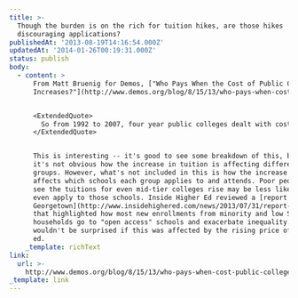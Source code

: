 ```yaml
---
title: >-
  Though the burden is on the rich for tuition hikes, are those hikes
  discouraging applications?
publishedAt: '2013-08-19T14:16:54.000Z'
updatedAt: '2014-01-26T00:19:31.000Z'
status: publish
body:
  - content: >
      From Matt Bruenig for Demos, ["Who Pays When the Cost of Public College
      Increases?"](http://www.demos.org/blog/8/15/13/who-pays-when-cost-public-college-increases):


      <ExtendedQuote>
        So from 1992 to 2007, four year public colleges dealt with cost increases by heavily dumping them on the upper half of the income distribution, while sparing the poorest quarter of students almost entirely. The rich students saw their costs increase by 11x more than the poorest quarter of students measured in dollar terms, and 7x more measured by percentage points. As of 2007, the poorest quarter of students were paying just 55.7 percent of what the richest quarter of students were paying to attend public four-year colleges.
      </ExtendedQuote>


      This is interesting -- it's good to see some breakdown of this, because
      it's not obvious how the increase in tuition is affecting different
      groups. However, what's not included in this is how the increase in price
      affects which schools each group applies to and attends. Poor people who
      see the tuitions for even mid-tier colleges rise may be less likely to
      even apply to those schools. Inside Higher Ed reviewed a [report from
      Georgetown](http://www.insidehighered.com/news/2013/07/31/report-documents-how-higher-education-exacerbates-racial-inequities)
      that highlighted how most new enrollments from minority and low SES
      households go to "open access" schools and exacerbate inequality. I
      wouldn't be surprised if this was affected by the rising price of higher
      ed.
    _template: richText
link:
  url: >-
    http://www.demos.org/blog/8/15/13/who-pays-when-cost-public-college-increases
_template: link
---
```


